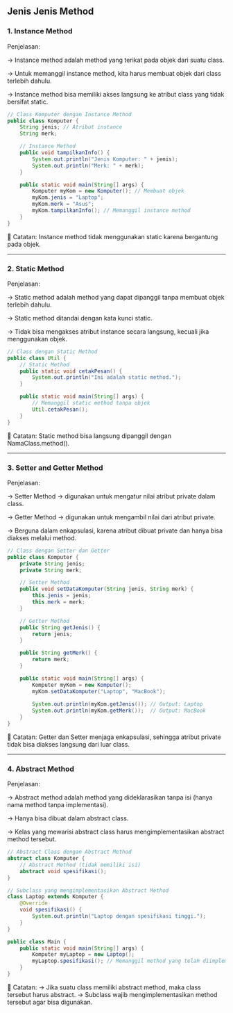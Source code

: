 ## **Jenis Jenis Method**

### **1. Instance Method**
Penjelasan:

-> Instance method adalah method yang terikat pada objek dari suatu class.

-> Untuk memanggil instance method, kita harus membuat objek dari class terlebih dahulu.

-> Instance method bisa memiliki akses langsung ke atribut class yang tidak bersifat static.

```java
// Class Komputer dengan Instance Method
public class Komputer {
    String jenis; // Atribut instance
    String merk;

    // Instance Method
    public void tampilkanInfo() {
        System.out.println("Jenis Komputer: " + jenis);
        System.out.println("Merk: " + merk);
    }

    public static void main(String[] args) {
        Komputer myKom = new Komputer(); // Membuat objek
        myKom.jenis = "Laptop";
        myKom.merk = "Asus";
        myKom.tampilkanInfo(); // Memanggil instance method
    }
}
```

🔹 Catatan:
Instance method tidak menggunakan static karena bergantung pada objek.


---


### **2. Static Method**
Penjelasan:

-> Static method adalah method yang dapat dipanggil tanpa membuat objek terlebih dahulu.

-> Static method ditandai dengan kata kunci static.

-> Tidak bisa mengakses atribut instance secara langsung, kecuali jika menggunakan objek.

```java
// Class dengan Static Method
public class Util {
    // Static Method
    public static void cetakPesan() {
        System.out.println("Ini adalah static method.");
    }

    public static void main(String[] args) {
        // Memanggil static method tanpa objek
        Util.cetakPesan();
    }
}
```

🔹 Catatan:
Static method bisa langsung dipanggil dengan NamaClass.method().


---


### **3. Setter and Getter Method**
Penjelasan:

-> Setter Method → digunakan untuk mengatur nilai atribut private dalam class.

-> Getter Method → digunakan untuk mengambil nilai dari atribut private.

-> Berguna dalam enkapsulasi, karena atribut dibuat private dan hanya bisa diakses melalui method.

```java
// Class dengan Setter dan Getter
public class Komputer {
    private String jenis;
    private String merk;

    // Setter Method
    public void setDataKomputer(String jenis, String merk) {
        this.jenis = jenis;
        this.merk = merk;
    }

    // Getter Method
    public String getJenis() {
        return jenis;
    }

    public String getMerk() {
        return merk;
    }

    public static void main(String[] args) {
        Komputer myKom = new Komputer();
        myKom.setDataKomputer("Laptop", "MacBook");
        
        System.out.println(myKom.getJenis()); // Output: Laptop
        System.out.println(myKom.getMerk());  // Output: MacBook
    }
}
```

🔹 Catatan:
Getter dan Setter menjaga enkapsulasi, sehingga atribut private tidak bisa diakses langsung dari luar class.


---


### **4. Abstract Method**
Penjelasan:

-> Abstract method adalah method yang dideklarasikan tanpa isi (hanya nama method tanpa implementasi).

-> Hanya bisa dibuat dalam abstract class.

-> Kelas yang mewarisi abstract class harus mengimplementasikan abstract method tersebut.

```java 
// Abstract Class dengan Abstract Method
abstract class Komputer {
    // Abstract Method (tidak memiliki isi)
    abstract void spesifikasi();
}

// Subclass yang mengimplementasikan Abstract Method
class Laptop extends Komputer {
    @Override
    void spesifikasi() {
        System.out.println("Laptop dengan spesifikasi tinggi.");
    }
}

public class Main {
    public static void main(String[] args) {
        Komputer myLaptop = new Laptop();
        myLaptop.spesifikasi(); // Memanggil method yang telah diimplementasikan
    }
}
```

🔹 Catatan:
-> Jika suatu class memiliki abstract method, maka class tersebut harus abstract.
-> Subclass wajib mengimplementasikan method tersebut agar bisa digunakan.
